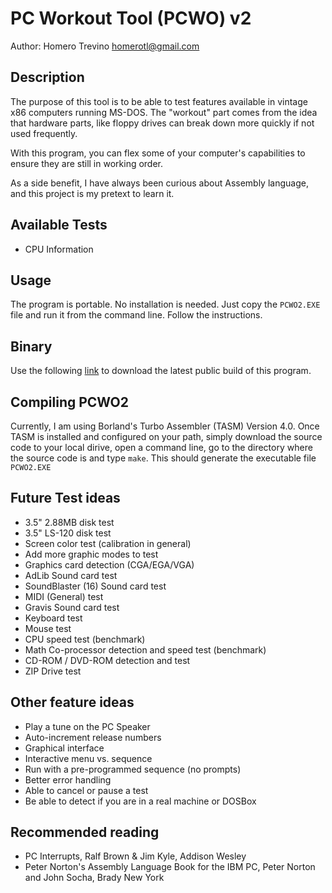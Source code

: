 # PC Workout Tool (PCWO) v2

Author: Homero Trevino <homerotl@gmail.com>

## Description
The purpose of this tool is to be able to test features available in vintage 
x86 computers running MS-DOS. The "workout" part comes from the idea that hardware 
parts, like floppy drives can break down more quickly if not used frequently. 

With this program, you can flex some of your computer's capabilities to ensure 
they are still in working order.

As a side benefit, I have always been curious about Assembly language, and 
this project is my pretext to learn it.

## Available Tests

 * CPU Information

## Usage
The program is portable. No installation is needed. Just copy the `PCWO2.EXE` 
file and run it from the command line. Follow the instructions.

## Binary
Use the following [link](http://homerotl.com/downloads/pcwo2/pcwo2_build001.zip) to download the 
latest public build of this program. 

## Compiling PCWO2
Currently, I am using Borland's Turbo Assembler (TASM) Version 4.0. Once 
TASM is installed and configured on your path, simply download the source code
to your local dirive, open a command line, go to the directory where the source
code is and type `make`. This should generate the executable
file `PCWO2.EXE`

## Future Test ideas

  * 3.5" 2.88MB disk test
  * 3.5" LS-120 disk test
  * Screen color test (calibration in general)
  * Add more graphic modes to test
  * Graphics card detection (CGA/EGA/VGA)
  * AdLib Sound card test
  * SoundBlaster (16) Sound card test
  * MIDI (General) test
  * Gravis Sound card test
  * Keyboard test
  * Mouse test
  * CPU speed test (benchmark)
  * Math Co-processor detection and speed test (benchmark)
  * CD-ROM / DVD-ROM detection and test
  * ZIP Drive test
 
## Other feature ideas

  * Play a tune on the PC Speaker
  * Auto-increment release numbers
  * Graphical interface
  * Interactive menu vs. sequence
  * Run with a pre-programmed sequence (no prompts)
  * Better error handling
  * Able to cancel or pause a test
  * Be able to detect if you are in a real machine or DOSBox

## Recommended reading
  * PC Interrupts, Ralf Brown & Jim Kyle, Addison Wesley
  * Peter Norton's Assembly Language Book for the IBM PC, Peter Norton and John Socha, Brady New York